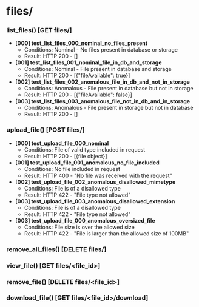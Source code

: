 # files/

### list_files() [GET files/]
- **[000] test_list_files_000_nominal_no_files_present**
  - Conditions: Nominal - No files present in database or storage 
  - Result: HTTP 200 - []
- **[001] test_list_files_001_nominal_file_in_db_and_storage**
  - Conditions: Nominal - File present in database and storage
  - Result: HTTP 200 - [{"fileAvailable": true}]
- **[002] test_list_files_002_anomalous_file_in_db_and_not_in_storage**
  - Conditions: Anomalous - File present in database but not in storage
  - Result: HTTP 200 - [{"fileAvailable": false}]
- **[003] test_list_files_003_anomalous_file_not_in_db_and_in_storage**
  - Conditions: Anomalous - File present in storage but not in database
  - Result: HTTP 200 - []

### upload_file() [POST files/]
- **[000] test_upload_file_000_nominal**
  - Conditions: File of valid type included in request
  - Result: HTTP 200 - [\{file object\}]
- **[001] test_upload_file_001_anomalous_no_file_included**
  - Conditions: No file included in request
  - Result: HTTP 400 - "No file was received with the request"
- **[002] test_upload_file_002_anomalous_disallowed_mimetype**
  - Conditions: File is of a disallowed type
  - Result: HTTP 422 - "File type not allowed"
- **[003] test_upload_file_003_anomalous_disallowed_extension**
  - Conditions: File is of a disallowed type
  - Result: HTTP 422 - "File type not allowed"
- **[003] test_upload_file_000_anomalous_oversized_file**
  - Conditions: File size is over the allowed size
  - Result: HTTP 422 - "File is larger than the allowed size of 100MB"

### remove_all_files() [DELETE files/]
### view_file() [GET files/<file_id>]
### remove_file() [DELETE files/<file_id>]
### download_file() [GET files/<file_id>/download]